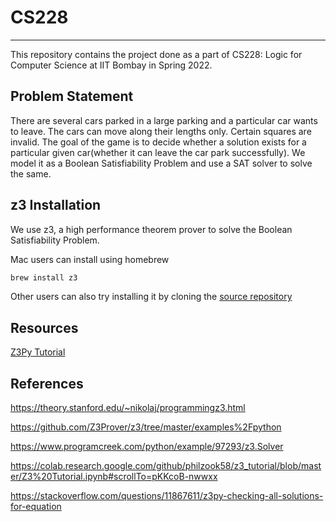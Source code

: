 # CS228
---
This repository contains the project done as a part of CS228: Logic for Computer Science at IIT Bombay in Spring 2022.

## Problem Statement

There are several cars parked in a large parking and a particular car wants to leave. The cars can move along their lengths only. Certain squares are invalid. The goal of the game is to decide whether a solution exists for a particular given car(whether it can leave the car park successfully). We model it as a Boolean Satisfiability Problem and use a SAT solver to solve the same.

## z3 Installation

We use z3, a high performance theorem prover to solve the Boolean Satisfiability Problem. 

Mac users can install using homebrew

```bash
brew install z3
```

Other users can also try installing it by cloning the [source repository](https://github.com/Z3Prover/z3)


## Resources

[Z3Py Tutorial](https://ericpony.github.io/z3py-tutorial/guide-examples.htm)

## References

https://theory.stanford.edu/~nikolaj/programmingz3.html

https://github.com/Z3Prover/z3/tree/master/examples%2Fpython

https://www.programcreek.com/python/example/97293/z3.Solver

https://colab.research.google.com/github/philzook58/z3_tutorial/blob/master/Z3%20Tutorial.ipynb#scrollTo=pKKcoB-nwwxx

https://stackoverflow.com/questions/11867611/z3py-checking-all-solutions-for-equation
